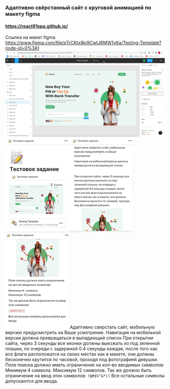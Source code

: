 ### Адаптивно свёрстанный сайт с круговой анимацией по макету figma
#### https://react91spa.github.io/
Ссылка на макет figma https://www.figma.com/file/pTrCKtx8ki9CwtJ6MW1vKa/Testing-Template?node-id=0%3A1
![Image alt](https://github.com/react91spa/react91spa.github.io/blob/main/screen/Oj4ISfxStuytyu.jpg)
![Image alt](https://github.com/react91spa/react91spa.github.io/blob/main/screen/screen1.jpg)
![Image alt](https://github.com/react91spa/react91spa.github.io/blob/main/screen/screen2.jpg)
![Image alt](https://github.com/react91spa/react91spa.github.io/blob/main/screen/screen3.jpg)
Адаптивно сверстать сайт, мобильную версию предусмотреть на Ваше усмотрение.
Навигация на мобильной версии должна превращаться в выпадающий список
При открытии сайта, через 3 секунды все иконки должны выезжать из под зеленной плашки, по очереди с задержкой 0.4 секунды каждая, после того как все флаги расположатся на своих местах как в макете, они должны бесконечно крутится по часовой, проходя под фотографией девушки.
Поле поиска должно иметь ограничение на кол-во вводимых символов:
Минимум 4 символа.
Максимум 12 символов.
Так же должно быть ограничение на ввод этих символов:
`!@#$%^&*()`
Все остальные символы допускаются для ввода.
